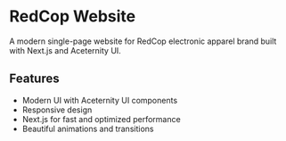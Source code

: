 # RedCop Website

A modern single-page website for RedCop electronic apparel brand built with Next.js and Aceternity UI.

## Features

- Modern UI with Aceternity UI components
- Responsive design
- Next.js for fast and optimized performance
- Beautiful animations and transitions